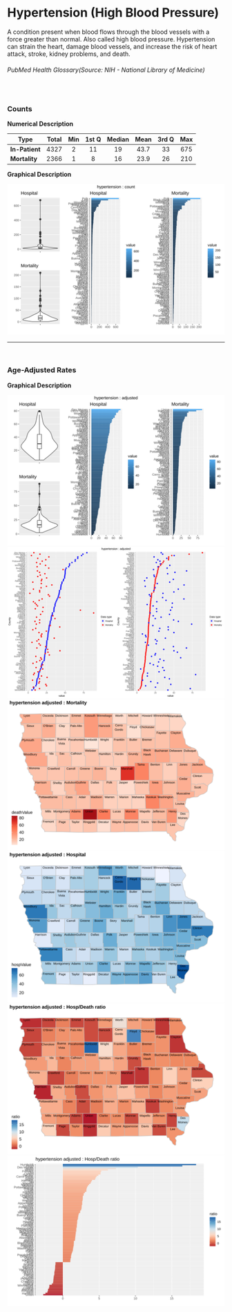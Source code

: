 # Hypertension (High Blood Pressure)


A condition present when blood flows through the blood vessels with a force greater than normal. Also called high blood pressure. Hypertension can strain the heart, damage blood vessels, and increase the risk of heart attack, stroke, kidney problems, and death.
###### PubMed Health Glossary(Source: NIH - National Library of Medicine)

<br>

### Counts

**Numerical Description**

Type | Total | Min | 1st Q | Median | Mean | 3rd Q | Max
---| :---: | :---: | :---: | :---: | :---: | :---: | :---:
**In-Patient** | 4327 | 2 | 11 | 19 | 43.7 | 33 | 675
**Mortality** | 2366 | 1 | 8 | 16 | 23.9 | 26 | 210

**Graphical Description**

![](/images/hypertension_count_grid.svg)


***

<br>

### Age-Adjusted Rates

**Graphical Description**

![](/images/hypertension_adjusted_grid.svg)
![](/images/hypertension_adjusted_dotplots.svg)
![](/images/hypertension_adjusted_dmap.svg)
![](/images/hypertension_adjusted_hmap.svg)
![](/images/hypertension_adjusted_rmap.svg)
![](/images/hypertension_adjusted_ratiobar.svg)
